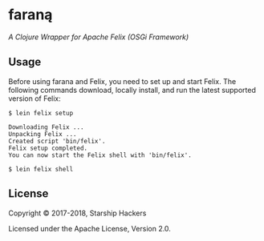 # faraną

*A Clojure Wrapper for Apache Felix (OSGi Framework)*


## Usage

Before using farana and Felix, you need to set up and start Felix. The
following commands download, locally install, and run the latest supported
version of Felix:

```
$ lein felix setup
```
```
Downloading Felix ...
Unpacking Felix ...
Created script 'bin/felix'.
Felix setup completed.
You can now start the Felix shell with 'bin/felix'.
```
```
$ lein felix shell
```


## License

Copyright © 2017-2018, Starship Hackers

Licensed under the Apache License, Version 2.0.
